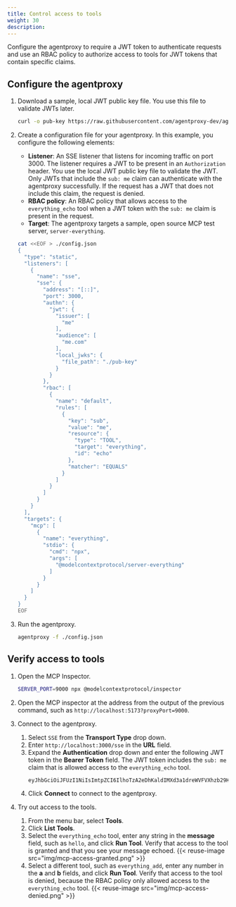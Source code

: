 ```yaml
---
title: Control access to tools
weight: 30
description:
---
```


Configure the agentproxy to require a JWT token to authenticate requests and use an RBAC policy to authorize access to tools for JWT tokens that contain specific claims. 


## Configure the agentproxy

1. Download a sample, local JWT public key file. You use this file to validate JWTs later. 
   ```sh
   curl -o pub-key https://raw.githubusercontent.com/agentproxy-dev/agentproxy/refs/heads/main/manifests/jwt/pub-key
   ```

2. Create a configuration file for your agentproxy. In this example, you configure the following elements: 
   * **Listener**: An SSE listener that listens for incoming traffic on port 3000. The listener requires a JWT to be present in an `Authorization` header. You use the local JWT public key file to validate the JWT. Only JWTs that include the `sub: me` claim can authenticate with the agentproxy successfully. If the request has a JWT that does not include this claim, the request is denied.
   * **RBAC policy**: An RBAC policy that allows access to the `everything_echo` tool when a JWT token with the `sub: me` claim is present in the request. 
   * **Target**: The agentproxy targets a sample, open source MCP test server, `server-everything`. 
   
   ```sh
   cat <<EOF > ./config.json
   {
     "type": "static",
     "listeners": [
       {
         "name": "sse",
         "sse": {
           "address": "[::]",
           "port": 3000,
           "authn": {
             "jwt": {
               "issuer": [
                 "me"
               ],
               "audience": [
                 "me.com"
               ],
               "local_jwks": {
                 "file_path": "./pub-key"
               }
             }
           },
           "rbac": [
             {
               "name": "default",
               "rules": [
                 {
                   "key": "sub",
                   "value": "me",
                   "resource": {
                     "type": "TOOL",
                     "target": "everything",
                     "id": "echo"
                   },
                   "matcher": "EQUALS"
                 }
               ]
             }
           ]
         }
       }
     ],
     "targets": {
       "mcp": [
         {
           "name": "everything",
           "stdio": {
             "cmd": "npx",
             "args": [
               "@modelcontextprotocol/server-everything"
             ]
           }
         }
       ]
     }
   }
   EOF
   ```

3. Run the agentproxy. 
   ```sh
   agentproxy -f ./config.json
   ```
   
## Verify access to tools

1. Open the MCP Inspector. 
   ```sh
   SERVER_PORT=9000 npx @modelcontextprotocol/inspector
   ```

2. Open the MCP inspector at the address from the output of the previous command, such as `http://localhost:5173?proxyPort=9000`.

3. Connect to the agentproxy. 
   1. Select `SSE` from the **Transport Type** drop down. 
   2. Enter `http://localhost:3000/sse` in the **URL** field. 
   3. Expand the **Authentication** drop down and enter the following JWT token in the **Bearer Token** field. The JWT token includes the `sub: me` claim that is allowed access to the `everything_echo` tool. 
      ```sh
      eyJhbGciOiJFUzI1NiIsImtpZCI6IlhoTzA2eDhKaldIMXd3a1dreWVFVXhzb29HRVdvRWRpZEVwd3lkX2htdUkiLCJ0eXAiOiJKV1QifQ.eyJhdWQiOiJtZS5jb20iLCJleHAiOjE5MDA2NTAyOTQsImlhdCI6MTc0Mjg2OTUxNywiaXNzIjoibWUiLCJqdGkiOiI3MDViYjM4MTNjN2Q3NDhlYjAyNzc5MjViZGExMjJhZmY5ZDBmYzE1MDNiOGY3YzFmY2I1NDc3MmRiZThkM2ZhIiwibmJmIjoxNzQyODY5NTE3LCJzdWIiOiJtZSJ9.cLeIaiWWMNuNlY92RiCV3k7mScNEvcVCY0WbfNWIvRFMOn_I3v-oqFhRDKapooJZLWeiNldOb8-PL4DIrBqmIQ
      ```
   4. Click **Connect** to connect to the agentproxy. 

3. Try out access to the tools. 
   1. From the menu bar, select **Tools**. 
   2. Click **List Tools**. 
   3. Select the `everything_echo` tool, enter any string in the **message** field, such as `hello`, and click **Run Tool**. Verify that access to the tool is granted and that you see your message echoed. 
      {{< reuse-image src="img/mcp-access-granted.png" >}}
   4. Select a different tool, such as `everything_add`, enter any number in the **a** and **b** fields, and click **Run Tool**. Verify that access to the tool is denied, because the RBAC policy only allowed access to the `everything_echo` tool. 
      {{< reuse-image src="img/mcp-access-denied.png" >}}
   